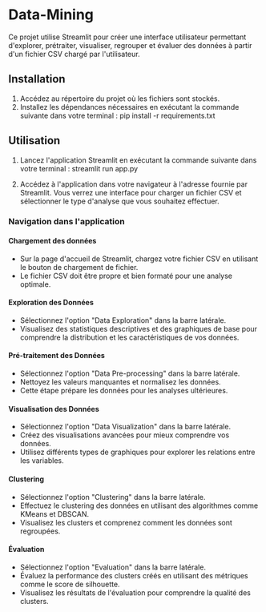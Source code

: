 # Data-Mining

Ce projet utilise Streamlit pour créer une interface utilisateur permettant d'explorer, prétraiter, visualiser, regrouper et évaluer des données à partir d'un fichier CSV chargé par l'utilisateur.

## Installation

1. Accédez au répertoire du projet où les fichiers sont stockés.
2. Installez les dépendances nécessaires en exécutant la commande suivante dans votre terminal :
   pip install -r requirements.txt

## Utilisation

1. Lancez l'application Streamlit en exécutant la commande suivante dans votre terminal :
   streamlit run app.py

2. Accédez à l'application dans votre navigateur à l'adresse fournie par Streamlit. Vous verrez une interface pour charger un fichier CSV et sélectionner le type d'analyse que vous souhaitez effectuer.

### Navigation dans l'application

#### Chargement des données
- Sur la page d'accueil de Streamlit, chargez votre fichier CSV en utilisant le bouton de chargement de fichier.
- Le fichier CSV doit être propre et bien formaté pour une analyse optimale.

#### Exploration des Données
- Sélectionnez l'option "Data Exploration" dans la barre latérale.
- Visualisez des statistiques descriptives et des graphiques de base pour comprendre la distribution et les caractéristiques de vos données.

#### Pré-traitement des Données
- Sélectionnez l'option "Data Pre-processing" dans la barre latérale.
- Nettoyez les valeurs manquantes et normalisez les données.
- Cette étape prépare les données pour les analyses ultérieures.

#### Visualisation des Données
- Sélectionnez l'option "Data Visualization" dans la barre latérale.
- Créez des visualisations avancées pour mieux comprendre vos données.
- Utilisez différents types de graphiques pour explorer les relations entre les variables.

#### Clustering
- Sélectionnez l'option "Clustering" dans la barre latérale.
- Effectuez le clustering des données en utilisant des algorithmes comme KMeans et DBSCAN.
- Visualisez les clusters et comprenez comment les données sont regroupées.

#### Évaluation
- Sélectionnez l'option "Evaluation" dans la barre latérale.
- Évaluez la performance des clusters créés en utilisant des métriques comme le score de silhouette.
- Visualisez les résultats de l'évaluation pour comprendre la qualité des clusters.

